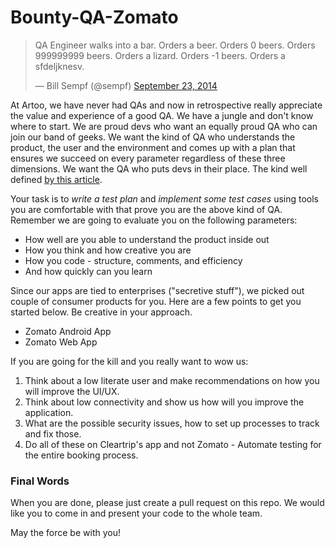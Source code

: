 Bounty-QA-Zomato
=================

<blockquote class="twitter-tweet" lang="en"><p lang="nl" dir="ltr">QA Engineer walks into a bar. Orders a beer. Orders 0 beers. Orders 999999999 beers. Orders a lizard. Orders -1 beers. Orders a sfdeljknesv.</p>&mdash; Bill Sempf (@sempf) <a href="https://twitter.com/sempf/status/514473420277694465">September 23, 2014</a></blockquote>

At Artoo, we have never had QAs and now in retrospective really appreciate the value and experience of a good QA. We have a jungle and don't know where to start. We are proud devs who want an equally proud QA who can join our band of geeks. We want the kind of QA who understands the product, the user and the environment and comes up with a plan that ensures we succeed on every parameter regardless of these three dimensions. We want the QA who puts devs in their place. The kind well defined <a href="https://www.thoughtworks.com/insights/blog/qa-role-what-it-really">by this article</a>.

Your task is to *write a test plan* and *implement some test cases* using tools you are comfortable with that prove you are the above kind of QA. Remember we are going to evaluate you on the following parameters:
 * How well are you able to understand the product inside out
 * How you think and how creative you are
 * How you code - structure, comments, and efficiency
 * And how quickly can you learn

Since our apps are tied to enterprises ("secretive stuff"), we picked out couple of consumer products for you. Here are a few points to get you started below. Be creative in your approach.

* Zomato Android App
* Zomato Web App

If you are going for the kill and you really want to wow us:

1. Think about a low literate user and make recommendations on how you will improve the UI/UX.
2. Think about low connectivity and show us how will you improve the application.
3. What are the possible security issues, how to set up processes to track and fix those.
4. Do all of these on Cleartrip's app and not Zomato - Automate testing for the entire booking process.

### Final Words
When you are done, please just create a pull request on this repo. We would like you to come in and present your code to the whole team. 

May the force be with you!
